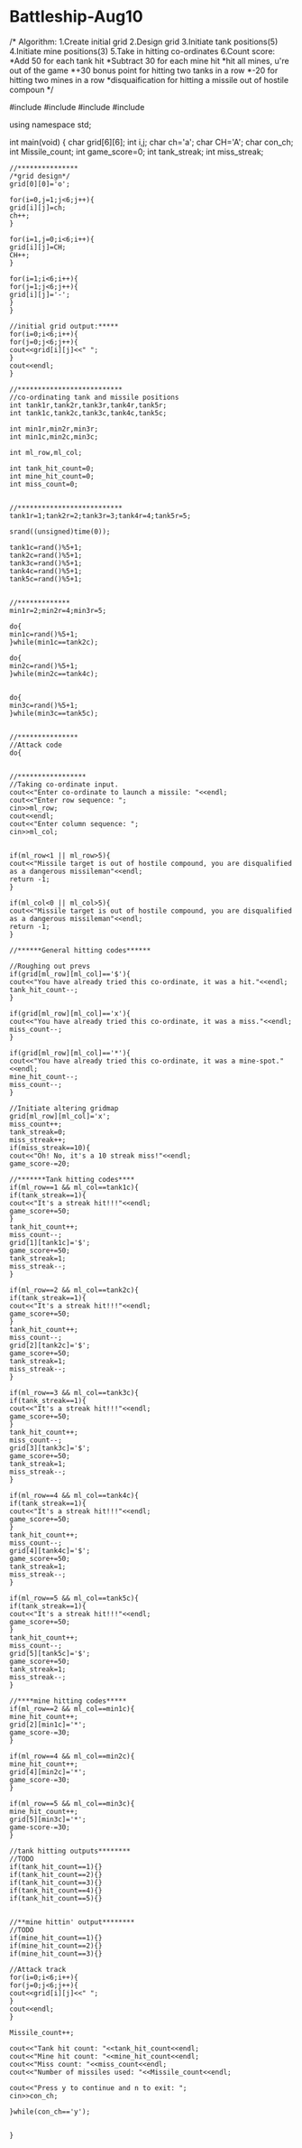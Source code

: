 # Battleship-Aug10

/* 
Algorithm:
1.Create initial grid
2.Design grid
3.Initiate tank positions(5)
4.Initiate mine positions(3)
5.Take in hitting co-ordinates
6.Count score:
  *Add 50 for each tank hit
  *Subtract 30 for each mine hit
  *hit all mines, u're out of the game
  *+30 bonus point for hitting two tanks in a row
  *-20 for hitting two mines in a row
  *disquaification for hitting a missile out of hostile compoun
*/

  #include <iostream>
  #include <algorithm>
  #include <string>
  #include <cstring>
  
  using namespace std;
  
  int main(void) {
    char grid[6][6];
    int i,j;
    char ch='a';
    char CH='A';
    char con_ch;
    int Missile_count;
    int game_score=0;
    int tank_streak;
    int miss_streak;
    
    //***************
    /*grid design*/
    grid[0][0]='o';
    
    for(i=0,j=1;j<6;j++){
    grid[i][j]=ch;
    ch++; 
    }
    
    for(i=1,j=0;i<6;i++){
    grid[i][j]=CH;
    CH++;
    }
    
    for(i=1;i<6;i++){
    for(j=1;j<6;j++){
    grid[i][j]='-';
    }
    }
    
    //initial grid output:*****
    for(i=0;i<6;i++){
    for(j=0;j<6;j++){
    cout<<grid[i][j]<<" ";
    }
    cout<<endl;
    }
    
    //**************************
    //co-ordinating tank and missile positions
    int tank1r,tank2r,tank3r,tank4r,tank5r;
    int tank1c,tank2c,tank3c,tank4c,tank5c;
    
    int min1r,min2r,min3r;
    int min1c,min2c,min3c;
    
    int ml_row,ml_col;
    
    int tank_hit_count=0;
    int mine_hit_count=0;
    int miss_count=0;
    
    
    //**************************
    tank1r=1;tank2r=2;tank3r=3;tank4r=4;tank5r=5;
    
    srand((unsigned)time(0));
    
    tank1c=rand()%5+1;
    tank2c=rand()%5+1;
    tank3c=rand()%5+1;
    tank4c=rand()%5+1;
    tank5c=rand()%5+1;
    
    
    //*************
    min1r=2;min2r=4;min3r=5;
    
    do{
    min1c=rand()%5+1;
    }while(min1c==tank2c);
    
    do{
    min2c=rand()%5+1;
    }while(min2c==tank4c);
    
     
    do{
    min3c=rand()%5+1;
    }while(min3c==tank5c);

    
    //***************
    //Attack code
    do{
    
        
    //*****************
    //Taking co-ordinate input.
    cout<<"Enter co-ordinate to launch a missile: "<<endl;
    cout<<"Enter row sequence: ";
    cin>>ml_row;
    cout<<endl;
    cout<<"Enter column sequence: ";
    cin>>ml_col;
    
    
    if(ml_row<1 || ml_row>5){
    cout<<"Missile target is out of hostile compound, you are disqualified as a dangerous missileman"<<endl;
    return -1;
    }
    
    if(ml_col<0 || ml_col>5){
    cout<<"Missile target is out of hostile compound, you are disqualified as a dangerous missileman"<<endl;
    return -1;
    }
    
    //******General hitting codes******
    
    //Roughing out prevs
    if(grid[ml_row][ml_col]=='$'){
    cout<<"You have already tried this co-ordinate, it was a hit."<<endl;
    tank_hit_count--;
    }
    
    if(grid[ml_row][ml_col]=='x'){
    cout<<"You have already tried this co-ordinate, it was a miss."<<endl;
    miss_count--;
    }
    
    if(grid[ml_row][ml_col]=='*'){
    cout<<"You have already tried this co-ordinate, it was a mine-spot."<<endl;
    mine_hit_count--;
    miss_count--;
    }
    
    //Initiate altering gridmap
    grid[ml_row][ml_col]='x';
    miss_count++;
    tank_streak=0;
    miss_streak++;
    if(miss_streak==10){
    cout<<"Oh! No, it's a 10 streak miss!"<<endl;
    game_score-=20;    
    
    //*******Tank hitting codes****
    if(ml_row==1 && ml_col==tank1c){
    if(tank_streak==1){
    cout<<"It's a streak hit!!!"<<endl;
    game_score+=50;
    }
    tank_hit_count++;
    miss_count--;
    grid[1][tank1c]='$';
    game_score+=50;
    tank_streak=1;
    miss_streak--;
    }
    
    if(ml_row==2 && ml_col==tank2c){
    if(tank_streak==1){
    cout<<"It's a streak hit!!!"<<endl;
    game_score+=50;
    }
    tank_hit_count++;
    miss_count--;
    grid[2][tank2c]='$';
    game_score+=50;
    tank_streak=1;
    miss_streak--;
    }
    
    if(ml_row==3 && ml_col==tank3c){
    if(tank_streak==1){
    cout<<"It's a streak hit!!!"<<endl;
    game_score+=50;
    }
    tank_hit_count++;
    miss_count--;
    grid[3][tank3c]='$';
    game_score+=50;
    tank_streak=1;
    miss_streak--;
    }
    
    if(ml_row==4 && ml_col==tank4c){
    if(tank_streak==1){
    cout<<"It's a streak hit!!!"<<endl;
    game_score+=50;
    }
    tank_hit_count++;
    miss_count--;
    grid[4][tank4c]='$';
    game_score+=50;
    tank_streak=1;
    miss_streak--;
    }
    
    if(ml_row==5 && ml_col==tank5c){
    if(tank_streak==1){
    cout<<"It's a streak hit!!!"<<endl;
    game_score+=50;
    }
    tank_hit_count++;
    miss_count--;
    grid[5][tank5c]='$';
    game_score+=50;
    tank_streak=1;
    miss_streak--;
    }
    
    //****mine hitting codes*****
    if(ml_row==2 && ml_col==min1c){
    mine_hit_count++;
    grid[2][min1c]='*';
    game_score-=30;
    }
    
    if(ml_row==4 && ml_col==min2c){
    mine_hit_count++;
    grid[4][min2c]='*';
    game_score-=30;
    }
    
    if(ml_row==5 && ml_col==min3c){
    mine_hit_count++;
    grid[5][min3c]='*';
    game-score-=30;
    }
    
    //tank hitting outputs********
    //TODO
    if(tank_hit_count==1){}
    if(tank_hit_count==2){}
    if(tank_hit_count==3){}
    if(tank_hit_count==4){}
    if(tank_hit_count==5){}
    
    
    //**mine hittin' output********
    //TODO
    if(mine_hit_count==1){}
    if(mine_hit_count==2){}
    if(mine_hit_count==3){}
    
    //Attack track
    for(i=0;i<6;i++){
    for(j=0;j<6;j++){
    cout<<grid[i][j]<<" ";
    }
    cout<<endl;
    }
    
    Missile_count++;
    
    cout<<"Tank hit count: "<<tank_hit_count<<endl;
    cout<<"Mine hit count: "<<mine_hit_count<<endl;
    cout<<"Miss count: "<<miss_count<<endl;
    cout<<"Number of missiles used: "<<Missile_count<<endl;
    
    cout<<"Press y to continue and n to exit: ";
    cin>>con_ch;

    }while(con_ch=='y');
    
    
    }
  
